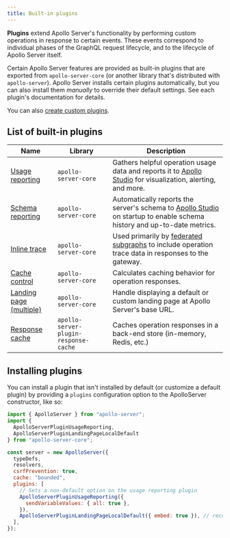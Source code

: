 ```yaml
---
title: Built-in plugins
---
```


**Plugins** extend Apollo Server's functionality by performing custom operations in response to certain events. These events correspond to individual phases of the GraphQL request lifecycle, and to the lifecycle of Apollo Server itself.

Certain Apollo Server features are provided as built-in plugins that are exported from `apollo-server-core` (or another library that's distributed with `apollo-server`). Apollo Server installs certain plugins automatically, but you can also install them _manually_ to override their default settings. See each plugin's documentation for details.

You can also [create custom plugins](./integrations/plugins/).

## List of built-in plugins

| Name | Library | Description |
|------|---------|-------------|
| [Usage reporting](./api/plugin/usage-reporting/) | `apollo-server-core` | Gathers helpful operation usage data and reports it to [Apollo Studio](https://www.apollographql.com/docs/studio/) for visualization, alerting, and more. |
| [Schema reporting](./api/plugin/schema-reporting/) | `apollo-server-core` | Automatically reports the server's schema to [Apollo Studio](https://www.apollographql.com/docs/studio/) on startup to enable schema history and up-to-date metrics. |
| [Inline trace](./api/plugin/inline-trace/) | `apollo-server-core` | Used primarily by [federated subgraphs](https://www.apollographql.com/docs/federation/) to include operation trace data in responses to the gateway. |
| [Cache control](./api/plugin/cache-control/) | `apollo-server-core` | Calculates caching behavior for operation responses. |
| [Landing page (multiple)](./api/plugin/landing-pages) | `apollo-server-core` | Handle displaying a default or custom landing page at Apollo Server's base URL. |
| [Response cache](./performance/caching/#caching-with-responsecacheplugin-advanced) | `apollo-server-plugin-response-cache`| Caches operation responses in a back-end store (in-memory, Redis, etc.) |

## Installing plugins

You can install a plugin that isn't installed by default (or customize a default plugin) by providing a `plugins` configuration option to the ApolloServer constructor, like so:

```js
import { ApolloServer } from "apollo-server";
import {
  ApolloServerPluginUsageReporting,
  ApolloServerPluginLandingPageLocalDefault
} from "apollo-server-core";

const server = new ApolloServer({
  typeDefs,
  resolvers,
  csrfPrevention: true,
  cache: "bounded",
  plugins: [
    // Sets a non-default option on the usage reporting plugin
    ApolloServerPluginUsageReporting({
      sendVariableValues: { all: true },
    }),
    ApolloServerPluginLandingPageLocalDefault({ embed: true }), // recommended
  ],
});
```
